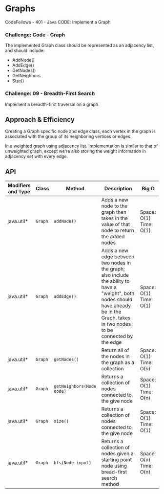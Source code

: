 # Graphs
CodeFellows - 401 - Java
CODE: Implement a Graph

### Challenge: Code - Graph
The implemented Graph class should be represented as an adjacency list, and should include:
* AddNode()
* AddEdge()
* GetNodes()
* GetNeighbors
* Size()

### Challenge: 09 - Breadth-First Search
Implement a breadth-first traversal on a graph.

## Approach & Efficiency
Creating a Graph specific node and edge class, each vertex in the graph is associated with the group of its neighboring vertices or edges.

In a weighted graph using adjacency list. Implementation is similar to that of unweighted graph, except we're also storing the weight information in adjacency set with every edge.




## API
Modifiers and Type      | Class       | Method    | Description | Big O |
|---                    | ---         | ---     |         --- | --- |
|  java.util*      |`Graph `  | `addNode()`   | Adds a new node to the graph then takes in the value of that node to return the added nodes | Space: O(1) Time: O(1)|
|  java.util*      |`Graph `  | `addEdge()`   | Adds a new edge between two nodes in the graph; also include the ability to have a "weight", both nodes should have already be in the Graph, takes in two nodes to be connected by the edge | Space: O(1) Time: O(1) |
|  java.util*       |`Graph `  | `getNodes()`   | Return all of the nodes in the graph as a collection |  Space: O(1) Time: O(n)
|  java.util*       |`Graph `  | `getNeighbors(Node node)`   | Returns a collection of nodes connected to the give node |  Space: O(1) Time: O(n)|
|  java.util*       |`Graph `  | `size()`   | Returns a collection of nodes connected to the give node |  Space: O(1) Time: O(1)
|  java.util*       |`Graph `  | `bfs(Node input)`   | Returns a collection of nodes given a starting point node using bread-first search method |  Space: O(n) Time: O(n)
